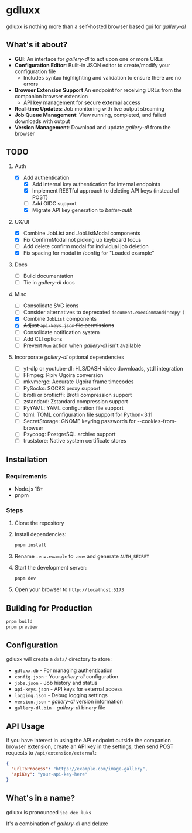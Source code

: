 # gdluxx

gdluxx is nothing more than a self-hosted browser based gui for
[_gallery-dl_](https://github.com/mikf/gallery-dl)

## What's it about?

- **GUI**: An interface for _gallery-dl_ to act upon one or more URLs
- **Configuration Editor**: Built-in JSON editor to create/modify your
  configuration file
  - Includes syntax highlighting and validation to ensure there are no errors
- **Browser Extension Support** An endpoint for receiving URLs from the
  companion browser extension
  - API key management for secure external access
- **Real-time Updates**: Job monitoring with live output streaming
- **Job Queue Management**: View running, completed, and failed downloads with
  output
- **Version Management**: Download and update _gallery-dl_ from the browser

## TODO

1. Auth

   - [x] Add authentication
     - [x] Add internal key authentication for internal endpoints
     - [x] Implement RESTful approach to deleting API keys (instead of POST)
     - [ ] Add OIDC support
     - [x] Migrate API key generation to _better-auth_

2. UX/UI

   - [x] Combine JobList and JobListModal components
   - [x] Fix ConfirmModal not picking up keyboard focus
   - [ ] Add delete confirm modal for individual job deletion
   - [x] Fix spacing for <Info> modal in /config for "Loaded example"

3. Docs

   - [ ] Build documentation
   - [ ] Tie in _gallery-dl_ docs

4. Misc

   - [ ] Consolidate SVG icons
   - [ ] Consider alternatives to deprecated `document.execCommand('copy')`
   - [x] Combine `JobList` components
   - [x] ~~Adjust `api-keys.json` file permissions~~
   - [ ] Consolidate notification system
   - [ ] Add CLI options
   - [ ] Prevent `Run` action when _gallery-dl_ isn't available

5. Incorporate _gallery-dl_ optional dependencies

   - [ ] yt-dlp or youtube-dl: HLS/DASH video downloads, ytdl integration
   - [ ] FFmpeg: Pixiv Ugoira conversion
   - [ ] mkvmerge: Accurate Ugoira frame timecodes
   - [ ] PySocks: SOCKS proxy support
   - [ ] brotli or brotlicffi: Brotli compression support
   - [ ] zstandard: Zstandard compression support
   - [ ] PyYAML: YAML configuration file support
   - [ ] toml: TOML configuration file support for Python<3.11
   - [ ] SecretStorage: GNOME keyring passwords for --cookies-from-browser
   - [ ] Psycopg: PostgreSQL archive support
   - [ ] truststore: Native system certificate stores

## Installation

### Requirements

- Node.js 18+
- pnpm

### Steps

1. Clone the repository

2. Install dependencies:
   ```bash
   pnpm install
   ```
3. Rename `.env.example` to `.env` and generate `AUTH_SECRET`

4. Start the development server:
   ```bash
   pnpm dev
   ```
5. Open your browser to `http://localhost:5173`

## Building for Production

```bash
pnpm build
pnpm preview
```

## Configuration

gdluxx will create a `data/` directory to store:

- `gdluxx.db` - For managing authentication
- `config.json` - Your _gallery-dl_ configuration
- `jobs.json` - Job history and status
- `api-keys.json` - API keys for external access
- `logging.json` - Debug logging settings
- `version.json` - _gallery-dl_ version information
- `gallery-dl.bin` - _gallery-dl_ binary file

## API Usage

If you have interest in using the API endpoint outside the companion browser
extension, create an API key in the settings, then send POST requests to
`/api/extension/external`:

```json
{
  "urlToProcess": "https://example.com/image-gallery",
  "apiKey": "your-api-key-here"
}
```

## What's in a name?

gdluxx is pronounced `jee dee luks`

It's a combination of _gallery-dl_ and deluxe
